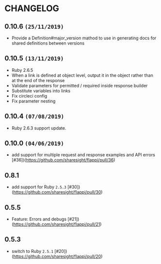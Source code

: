 # CHANGELOG

## 0.10.6 `(25/11/2019)`

* Provide a Definition#major_version mathod to use in generating docs for shared definitions between versions
## 0.10.5 `(13/11/2019)`

* Ruby 2.6.5
* When a link is defined at object level, output it in the object rather than at the end of the response
* Validate parameters for permitted / required inside response builder
* Substitute variables into links
* Fix circleci config
* Fix parameter nesting

## 0.10.4 `(07/08/2019)`

* Ruby 2.6.3 support update.

## 0.10.0 `(04/06/2019)`

 * add support for multiple request and response examples and API errors [#36])(https://github.com/sharesight/flappi/pull/36)

## 0.8.1

 * add support for Ruby `2.5.3` [#30])(https://github.com/sharesight/flappi/pull/30)

## 0.5.5

 * Feature: Errors and debugs [#21])(https://github.com/sharesight/flappi/pull/21)

## 0.5.3

 * switch to Ruby `2.5.1` [#20])(https://github.com/sharesight/flappi/pull/20)
